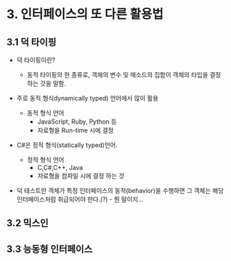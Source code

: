 # 3. 인터페이스의 또 다른 활용법
## 3.1 덕 타이핑
- 덕 타이핑이란? 
  - 동적 타이핑의 한 종류로, 객체의 변수 및 메소드의 집합이 객체의 타입을 결정하는 것을 말함.
  
- 주로 동적 형식dynamically typed) 언어에서 많이 활용
  - 동적 형식 언어
    - JavaScript, Ruby, Python 등
    - 자료형을 Run-time 시에 결정
    
- C#은 정적 형식(statically typed)언어.
  - 정적 형식 언어
    - C,C#,C++, Java
    - 자료형을 컴파일 시에 결정 하는 것

- 덕 테스트란 객체가 특정 인터페이스의 동적(behavior)을 수행하면 그 객체는 해당 인터페이스처럼 취급되어야 한다.(?) - 뭔 말이지...




## 3.2 믹스인
## 3.3 능동형 인터페이스
